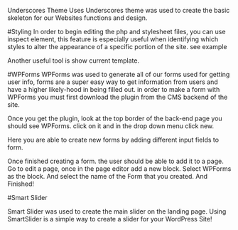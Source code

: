 Underscores Theme Uses
Underscores theme was used to create the basic skeleton for our Websites functions and design.

#Styling
In order to begin editing the php and stylesheet files, you can use inspect element, this feature is especially useful when identifying which
styles to alter the appearance of a specific portion of the site. see example 

Another useful tool is show current template. 

#WPForms
WPForms was used to generate all of our forms used for getting user info, forms are a super easy way to get information from users and have a higher 
likely-hood in being filled out. in order to make a form with WPForms you must first download the plugin from the CMS backend of the site. 

Once you get the plugin, look at the top border of the back-end page you should see WPForms. click on it and in the drop down menu click new.

Here you are able to create new forms by adding different input fields to form.

Once finished creating a form. the user should be able to add it to a page. Go to edit a page, once in the page editor add a new block. Select WPForms as the
block. And select the name of the Form that you created. And Finished!


#Smart Slider

Smart Slider was used to create the main slider on the landing page. Using SmartSlider is a simple way to create a slider for your WordPress Site!

